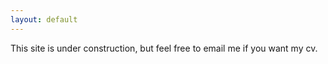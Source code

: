 ```yaml
---
layout: default
---
```



This site is under construction, but feel free to email me if you want my cv.
